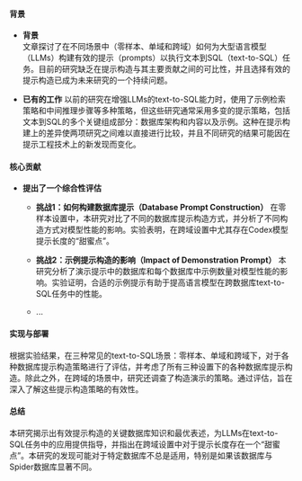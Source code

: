 #### 背景
- **背景**       
    文章探讨了在不同场景中（零样本、单域和跨域）如何为大型语言模型（LLMs）构建有效的提示（prompts）以执行文本到SQL（text-to-SQL）任务。目前的研究缺乏在提示构造与其主要贡献之间的可比性，并且选择有效的提示构造已成为未来研究的一个持续问题。

- **已有的工作**
    以前的研究在增强LLMs的text-to-SQL能力时，使用了示例检索策略和中间推理步骤等多种策略，但这些研究通常采用多变的提示策略，包括文本到SQL的多个关键组成部分：数据库架构和内容以及示例。这种在提示构建上的差异使两项研究之间难以直接进行比较，并且不同研究的结果可能因在提示工程技术上的新发现而变化。

#### 核心贡献
- **提出了一个综合性评估**
    - **挑战1：如何构建数据库提示（Database Prompt Construction）**
        在零样本设置中，本研究对比了不同的数据库提示构造方式，并分析了不同构造方式对模型性能的影响。实验表明，在跨域设置中尤其存在Codex模型提示长度的“甜蜜点”。

    - **挑战2：示例提示构造的影响（Impact of Demonstration Prompt）**
        本研究分析了演示提示中的数据库和每个数据库中示例数量对模型性能的影响。实验证明，合适的示例提示有助于提高语言模型在跨数据库text-to-SQL任务中的性能。
    - ...

#### 实现与部署
根据实验结果，在三种常见的text-to-SQL场景：零样本、单域和跨域下，对于各种数据库提示构造策略进行了评估，并考虑了所有三种设置下的各种数据库提示构造。除此之外，在跨域的场景中，研究还调查了构造演示的策略。通过评估，旨在深入了解这些提示构造策略的有效性。

#### 总结
本研究揭示出有效提示构造的关键数据库知识和最优表述，为LLMs在text-to-SQL任务中的应用提供指导，并指出在跨域设置中对于提示长度存在一个“甜蜜点”。本研究的发现可能对于特定数据库不总是适用，特别是如果该数据库与Spider数据库显著不同。